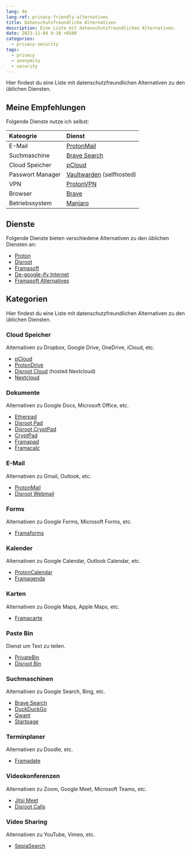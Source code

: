 ```yaml
---
lang: de
lang-ref: privacy-friendly-alternatives
title: Datenschutzfreundliche Alternativen
description: Eine Liste mit datenschutzfreundlichen Alternativen.
date: 2023-11-04 9:38 +0100
categories:
  - privacy-security
tags:
  - privacy
  - anonymity
  - security
---
```


Hier findest du eine Liste mit datenschutzfreundlichen Alternativen zu den üblichen Diensten.

## Meine Empfehlungen

Folgende Dienste nutze ich selbst:

| Kateogrie        | Dienst                                                                 |
|:-----------------|:-----------------------------------------------------------------------|
| E-Mail           | [ProtonMail](https://protonmail.com)                                   |
| Suchmaschine     | [Brave Search](https://search.brave.com)                               |
| Cloud Speicher   | [pCloud](https://pcloud.com)                                           |
| Passwort Manager | [Vaultwarden](https://github.com/dani-garcia/vaultwarden) (selfhosted) |
| VPN              | [ProtonVPN](https://protonvpn.com)                                     |
| Browser          | [Brave](https://brave.com)                                             |
| Betriebssystem   | [Manjaro](https://manjaro.org)                                         |

## Dienste

Folgende Dienste bieten verschiedene Alternativen zu den üblichen Diensten an:

- [Proton](https://proton.me)
- [Disroot](https://disroot.org/de)
- [Framasoft](https://framasoft.org/de)
- [De-google-ify Internet](https://degooglisons-internet.org/de)
- [Framasoft Alternatives](https://alt.framasoft.org)

## Kategorien

Hier findest du eine Liste mit datenschutzfreundlichen Alternativen zu den üblichen Diensten.

### Cloud Speicher

Alternativen zu Dropbox, Google Drive, OneDrive, iCloud, etc.

- [pCloud](https://www.pcloud.com)
- [ProtonDrive](https://proton.me/drive)
- [Disroot Cloud](https://cloud.disroot.org) (hosted Nextcloud)
- [Nextcloud](https://nextcloud.com)

### Dokumente

Alternativen zu Google Docs, Microsoft Office, etc.

- [Etherpad](https://etherpad.org)
- [Disroot Pad](https://pad.disroot.org)
- [Disroot CryptPad](https://cryptpad.disroot.org)
- [CryptPad](https://cryptpad.fr)
- [Framapad](https://framapad.org)
- [Framacalc](https://framacalc.org)

### E-Mail

Alternativen zu Gmail, Outlook, etc.

- [ProtonMail](https://protonmail.com)
- [Disroot Webmail](https://webmail.disroot.org)

### Forms

Alternativen zu Google Forms, Microsoft Forms, etc.

- [Framaforms](https://framaforms.org)

### Kalender

Alternativen zu Google Calendar, Outlook Calendar, etc.

- [ProtonCalendar](https://proton.me/calendar)
- [Framagenda](https://framagenda.org)

### Karten

Alternativen zu Google Maps, Apple Maps, etc.

- [Framacarte](https://framacarte.org)

### Paste Bin

Dienst um Text zu teilen.

- [PrivateBin](https://privatebin.info)
- [Disroot Bin](https://bin.disroot.org)

### Suchmaschinen

Alternativen zu Google Search, Bing, etc.

- [Brave Search](https://search.brave.com)
- [DuckDuckGo](https://duckduckgo.com)
- [Qwant](https://www.qwant.com)
- [Startpage](https://www.startpage.com)

### Terminplaner

Alternativen zu Doodle, etc.

- [Framadate](https://framadate.org)

### Videokonferenzen

Alternativen zu Zoom, Google Meet, Microsoft Teams, etc.

- [Jitsi Meet](https://meet.jit.si)
- [Disroot Calls](https://calls.disroot.org)

### Video Sharing

Alternativen zu YouTube, Vimeo, etc.

- [SepiaSearch](https://sepiasearch.org)
